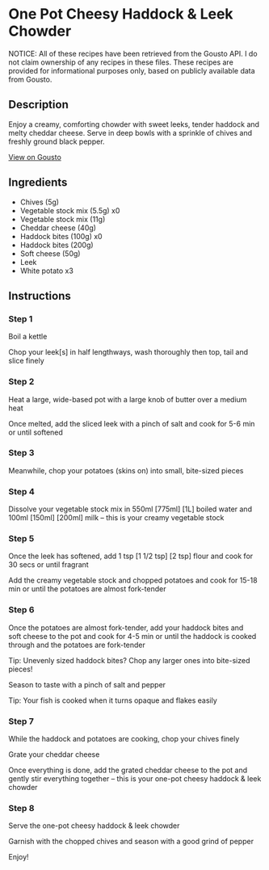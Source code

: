 # One Pot Cheesy Haddock & Leek Chowder

NOTICE: All of these recipes have been retrieved from the Gousto API. I do not claim ownership of any recipes in these files. These recipes are provided for informational purposes only, based on publicly available data from Gousto.

## Description

Enjoy a creamy, comforting chowder with sweet leeks, tender haddock and melty cheddar cheese. Serve in deep bowls with a sprinkle of chives and freshly ground black pepper.  

[View on Gousto](https://www.gousto.co.uk/recipes/cookbook/one-pot-haddock-leek-cheddar-chowder)

## Ingredients

- Chives (5g)
- Vegetable stock mix (5.5g) x0
- Vegetable stock mix (11g)
- Cheddar cheese (40g)
- Haddock bites (100g) x0
- Haddock bites (200g)
- Soft cheese (50g)
- Leek
- White potato x3

## Instructions


### Step 1

Boil a kettle

Chop your leek[s] in half lengthways, wash thoroughly then top, tail and slice finely


### Step 2

Heat a large, wide-based pot with a large knob of butter over a medium heat

Once melted, add the sliced leek with a pinch of salt and cook for 5-6 min or until softened


### Step 3

Meanwhile, chop your potatoes (skins on) into small, bite-sized pieces


### Step 4

Dissolve your vegetable stock mix in 550ml <span class="text-purple">[775ml]<span class="text-danger"> </span>[1L]</span> boiled water and 100ml <span class="text-purple">[150ml] </span><span class="text-danger">[200ml]</span> milk – this is your creamy vegetable stock


### Step 5

Once the leek has softened, add 1 tsp <span class="text-purple">[1 1/2 tsp] </span><span class="text-danger">[2 tsp]</span> flour and cook for 30 secs or until fragrant

Add the creamy vegetable stock and chopped potatoes and cook for 15-18 min or until the potatoes are almost fork-tender


### Step 6

Once the potatoes are almost fork-tender, add your haddock bites and soft cheese to the pot and cook for 4-5 min or until the haddock is cooked through and the potatoes are fork-tender

Tip: Unevenly sized haddock bites? Chop any larger ones into bite-sized pieces!

Season to taste with a pinch of salt and pepper

Tip: Your fish is cooked when it turns opaque and flakes easily


### Step 7

While the haddock and potatoes are cooking, chop your chives finely

Grate your cheddar cheese

Once everything is done, add the grated cheddar cheese to the pot and gently stir everything together – this is your one-pot cheesy haddock & leek chowder

### Step 8

Serve the one-pot cheesy haddock & leek chowder 

Garnish with the chopped chives and season with a good grind of pepper

Enjoy!

